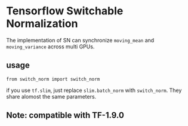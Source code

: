 # Tensorflow Switchable Normalization

The implementation of SN can synchronize `moving_mean` and `moving_variance` across multi GPUs.

## usage
 `from switch_norm import switch_norm`

if you use `tf.slim`, just replace `slim.batch_norm` with `switch_norm`. They share alomost the same parameters.


## Note: compatible with TF-1.9.0
